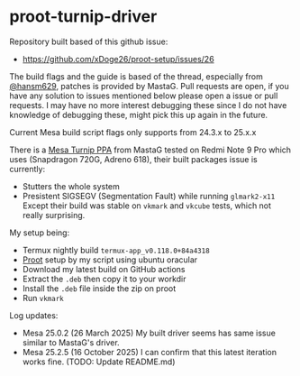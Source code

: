 # proot-turnip-driver

Repository built based of this github issue:
- https://github.com/xDoge26/proot-setup/issues/26

The build flags and the guide is based of the thread, especially from [@hansm629](https://github.com/hansm629), patches is provided by MastaG.
Pull requests are open, if you have any solution to issues mentioned below please open a issue or pull requests.
I may have no more interest debugging these since I do not have knowledge of debugging these, might pick this up again in the future.

Current Mesa build script flags only supports from 24.3.x to 25.x.x

There is a [Mesa Turnip PPA](https://github.com/MastaG/mesa-turnip-ppa) from MastaG tested on Redmi Note 9 Pro which uses (Snapdragon 720G, Adreno 618), their built packages issue is currently:
- Stutters the whole system
- Presistent SIGSEGV (Segmentation Fault) while running `glmark2-x11`
Except their build was stable on `vkmark` and `vkcube` tests, which not really surprising.

My setup being:
- Termux nightly build `termux-app_v0.118.0+84a4318`
- [Proot](https://github.com/playbyan1453/ubuntu-termux) setup by my script using ubuntu oracular
- Download my latest build on GitHub actions
- Extract the `.deb` then copy it to your workdir
- Install the `.deb` file inside the zip on proot
- Run `vkmark`

Log updates:
- Mesa 25.0.2 (26 March 2025)
  My built driver seems has same issue similar to MastaG's driver.
- Mesa 25.2.5 (16 October 2025)
  I can confirm that this latest iteration works fine. (TODO: Update README.md)
